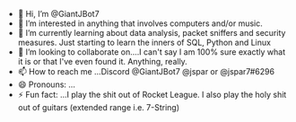 - 👋 Hi, I’m @GiantJBot7
- 👀 I’m interested in anything that involves computers and/or music.
- 🌱 I’m currently learning about data analysis, packet sniffers and security measures. Just starting to learn the inners of SQL, Python and Linux
- 💞️ I’m looking to collaborate on....I can't say I am 100% sure exactly what it is or that I've even found it. Anything, really.
- 📫 How to reach me ...Discord @GiantJBot7 @jspar or @jspar7#6296
- 😄 Pronouns: ...
- ⚡ Fun fact: ...I play the shit out of Rocket League. I also play the holy shit out of guitars (extended range i.e. 7-String) 

<!---
GiantJBot7/GiantJBot7 is\ a ✨ special ✨ repository because its `README.md` (this file) appears on your GitHub profile.
You can click the Preview link to take a look at your changes.
--->
